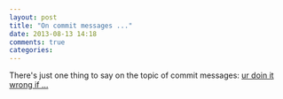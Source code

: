 ```yaml
---
layout: post
title: "On commit messages ..."
date: 2013-08-13 14:18
comments: true
categories: 
---
```


There's just one thing to say on the topic of commit messages:
[ur doin it wrong if ...](http://stopwritingramblingcommitmessages.com/)
